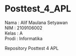 # Posttest_4_APL

Nama  : Alif Maulana Setyawan\
NIM   : 2109106002\
Kelas : A\
Prodi : Informatika

Repository Posttest 4 APL
